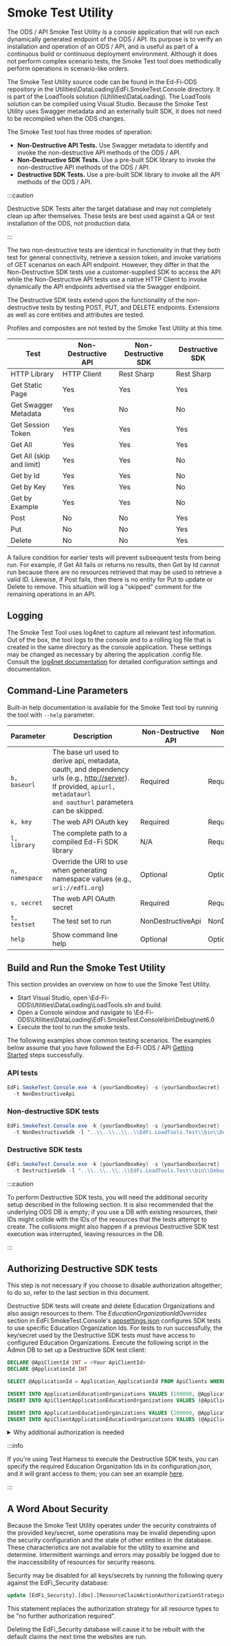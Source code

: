 # Smoke Test Utility

The ODS / API Smoke Test Utility is a console application that will run each
dynamically generated endpoint of the ODS / API. Its purpose is to verify an
installation and operation of an ODS / API, and is useful as part of a
continuous build or continuous deployment environment. Although it does not
perform complex scenario tests, the Smoke Test tool does methodically perform
operations in scenario-like orders.

The Smoke Test Utility source code can be found in the Ed-Fi-ODS repository in
the Utilities\\DataLoading\\EdFi.SmokeTest.Console directory. It is part of the
LoadTools solution (\\Utilities\\DataLoading). The LoadTools solution can be
compiled using Visual Studio. Because the Smoke Test Utility uses Swagger
metadata and an externally built SDK, it does not need to be recompiled when the
ODS changes.

The Smoke Test tool has three modes of operation:

* **Non-Destructive API Tests.** Use Swagger metadata to identify and invoke
    the non-destructive API methods of the ODS / API.
* **Non-Destructive SDK Tests.** Use a pre-built SDK library to invoke the
    non-destructive API methods of the ODS / API.
* **Destructive SDK Tests.** Use a pre-built SDK library to invoke all the API
    methods of the ODS / API.

:::caution

Destructive SDK Tests alter the target database and may not
completely clean up after themselves. These tests are best used against a QA
or test installation of the ODS, not production data.

:::

The two non-destructive tests are identical in functionality in that they both
test for general connectivity, retrieve a session token, and invoke variations
of GET scenarios on each API endpoint. However, they differ in that the
Non-Destructive SDK tests use a customer-supplied SDK to access the API while
the Non-Destructive API tests use a native HTTP Client to invoke dynamically the
API endpoints advertised via the Swagger endpoint.

The Destructive SDK tests extend upon the functionality of the non-destructive
tests by testing POST, PUT, and DELETE endpoints. Extensions as well as core
entities and attributes are tested.

Profiles and composites are not tested by the Smoke Test Utility at this time.

| Test | Non-Destructive API | Non-Destructive SDK | Destructive SDK |
| --- | --- | --- | --- |
| HTTP Library | HTTP Client | Rest Sharp | Rest Sharp |
| Get Static Page | Yes | Yes | Yes |
| Get Swagger Metadata | Yes | No  | No  |
| Get Session Token | Yes | Yes | Yes |
| Get All | Yes | Yes | Yes |
| Get All (skip and limit) | Yes | Yes | No  |
| Get by Id | Yes | Yes | No  |
| Get by Key | Yes | Yes | No  |
| Get by Example | Yes | Yes | No  |
| Post | No  | No  | Yes |
| Put | No  | No  | Yes |
| Delete | No  | No  | Yes |

A failure condition for earlier tests will prevent subsequent tests from being
run. For example, if Get All fails or returns no results, then Get by Id cannot
run because there are no resources retrieved that may be used to retrieve a
valid ID. Likewise, if Post fails, then there is no entity for Put to update or
Delete to remove. This situation will log a "skipped" comment for the remaining
operations in an API.

## Logging

The Smoke Test Tool uses log4net to capture all relevant test information. Out
of the box, the tool logs to the console and to a rolling log file that is
created in the same directory as the console application. These settings may be
changed as necessary by altering the application .config file. Consult the
[log4net
documentation](https://logging.apache.org/log4net/release/manual/configuration.html)
for detailed configuration settings and documentation.

## Command-Line Parameters

Built-in help documentation is available for the Smoke Test tool by running the
tool with `--help` parameter.

| Parameter | Description | Non-Destructive API | Non-Destructive SDK | Destructive SDK |
| --- | --- | --- | --- | --- |
| `b, baseurl` | The base url used to derive api, metadata, oauth, and dependency urls (e.g., [http://server](http://server)). If provided, `apiurl, metadataurl and oauthurl` parameters can be skipped. | Required | Required | Required |
| `k, key` | The web API OAuth key | Required | Required | Required |
| `l, library` | The complete path to a compiled Ed-Fi SDK library | N/A | Required | Required |
| `n, namespace` | Override the URI to use when generating namespace values (e.g., `uri://edfi.org`) | Optional | Optional | Optional |
| `s, secret` | The web API OAuth secret | Required | Required | Required |
| `t, testset` | The test set to run | NonDestructiveApi | NonDestructiveSdk | DestructiveSdk |
| `help` | Show command line help | Optional | Optional | Optional |

## Build and Run the Smoke Test Utility

This section provides an overview on how to use the Smoke Test Utility.

* Start Visual Studio, open \\Ed-Fi-ODS\\Utilities\\DataLoading\\LoadTools.sln
    and build.
* Open a Console window and navigate to
    \\Ed-Fi-ODS\\Utilities\\DataLoading\\EdFi.SmokeTest.Console\\bin\\Debug\\net6.0
* Execute the tool to run the smoke tests.

The following examples show common testing scenarios. The examples below assume
that you have followed the Ed-Fi ODS / API [Getting
Started](../../getting-started/source-code-installation/readme.md) steps
successfully.

### API tests

```powershell
EdFi.SmokeTest.Console.exe -k {yourSandboxKey} -s {yourSandboxSecret} -b "http://localhost:54746" `
  -t NonDestructiveApi
```

### Non-destructive SDK tests

```powershell
EdFi.SmokeTest.Console.exe -k {yourSandboxKey} -s {yourSandboxSecret} -b "http://localhost:54746" `
  -t NonDestructiveSdk -l "..\\..\\..\\..\\EdFi.LoadTools.Test\\bin\\Debug\\net6.0\\EdFi.OdsApi.Sdk.dll"
```

### Destructive SDK tests

```powershell
EdFi.SmokeTest.Console.exe -k {yourSandboxKey} -s {yourSandboxSecret} -b "http://localhost:54746" `
  -t DestructiveSdk -l "..\\..\\..\\..\\EdFi.LoadTools.Test\\bin\\Debug\\net6.0\\EdFi.OdsApi.Sdk.dll"
```

:::caution

To perform Destructive SDK tests, you will need the additional security setup
described in the following section. It is also recommended that the underlying
ODS DB is empty; if you use a DB with existing resources, their IDs might
collide with the IDs of the resources that the tests attempt to create. The
collisions might also happen if a previous Destructive SDK test execution was
interrupted, leaving resources in the DB.

:::

## Authorizing Destructive SDK tests

This step is not necessary if you choose to disable authorization altogether; to
do so, refer to the last section in this document.

Destructive SDK tests will create and delete Education Organizations and also
assign resources to them. The _EducationOrganizationIdOverrides_ section in
EdFi.SmokeTest.Console's
[appsettings.json](https://github.com/Ed-Fi-Alliance-OSS/Ed-Fi-ODS/blob/main/Utilities/DataLoading/EdFi.SmokeTest.Console/appsettings.json)
configures SDK tests to use specific Education Organization Ids. For tests to
run successfully, the key/secret used by the Destructive SDK tests must have
access to configured Education Organizations. Execute the following script in
the Admin DB to set up a Destructive SDK test client:

```sql
DECLARE @ApiClientId INT = <Your ApiClientId>
DECLARE @ApplicationId INT

SELECT @ApplicationId = Application_ApplicationId FROM ApiClients WHERE ApiClientId = @ApiClientId

INSERT INTO ApplicationEducationOrganizations VALUES (100000, @ApplicationId)
INSERT INTO ApiClientApplicationEducationOrganizations VALUES (@ApiClientId, SCOPE_IDENTITY())

INSERT INTO ApplicationEducationOrganizations VALUES (200000, @ApplicationId)
INSERT INTO ApiClientApplicationEducationOrganizations VALUES (@ApiClientId, SCOPE_IDENTITY())
```

<details>
<summary>Why additional authorization is needed</summary>

Let's consider the _CommunityProvider_ EdOrg as an example and assume that you
haven't executed the previous script. The Destructive SDK tests would create a
new _CommunityProvider_, and since its authorization strategy
is _NoFurtherAuth,_ it will succeed. Then, the tests will create a new
_CommunityProviderLicense_ referencing the previous _CommunityProvider._ This
step will fail since the authorization strategy for the
_CommunityProviderLicense_ is _RelationshipsWithEdOrgsAndPeople,_ and the client
would not be associated with the newly created _CommunityProvider._

To fix this, the Destructive Smoke tests create the _CommunityProvider_ with
the _Id_ previously configured in EdFi.SmokeTest.Console's
[appsettings.json](https://github.com/Ed-Fi-Alliance-OSS/Ed-Fi-ODS/blob/main/Utilities/DataLoading/EdFi.SmokeTest.Console/appsettings.json) (by
default, `200000`) and assume that you have already associated the client with
the _Id_.

</details>

:::info

If you're using Test Harness to execute the Destructive SDK tests, you can
specify the required Education Organization Ids in its configuration.json, and
it will grant access to them; you can see an example
[here](https://github.com/Ed-Fi-Alliance-OSS/Ed-Fi-ODS-Implementation/blob/main/logistics/scripts/smokeTestHarnessConfiguration.json#L13).

:::

## A Word About Security

Because the Smoke Test Utility operates under the security constraints of the
provided key/secret, some operations may be invalid depending upon the security
configuration and the state of other entities in the database. These
characteristics are not available for the utility to examine and determine.
Intermittent warnings and errors may possibly be logged due to the
inaccessibility of resources for security reasons.

Security may be disabled for all keys/secrets by running the following query
against the EdFi\_Security database:

```sql
update [EdFi_Security].[dbo].[ResourceClaimActionAuthorizationStrategies] set AuthorizationStrategyId = 1
```

This statement replaces the authorization strategy for all resource types to be
"no further authorization required".

Deleting the EdFi\_Security database will cause it to be rebuilt with the
default claims the next time the websites are run.
